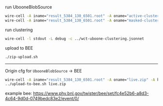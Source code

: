 
run UbooneBlobSource
```bash
wire-cell -A iname="result_5384_130_6501.root" -A oname="active-clusters-anode0.npz" -A kind="live" uboone-val.jsonnet
wire-cell -A iname="result_5384_130_6501.root" -A oname="masked-clusters-anode0.npz" -A kind="dead" uboone-val.jsonnet
```

run clustering
```bash
wire-cell -l stdout -L debug -c ../wct-uboone-clustering.jsonnet
```

upload to BEE
```bash
./zip-upload.sh
```

---

Origin cfg for `UbooneBlobSource` -> BEE
```bash
wire-cell -A iname="result_5384_130_6501.root" -A oname="live.zip" -A kind="live" uboone-blobs.jsonnet
../upload-to-bee.sh live.zip
```

example bee:
https://www.phy.bnl.gov/twister/bee/set/fc4e52b6-a8d3-4c64-9d0d-0749bedc83e2/event/0/